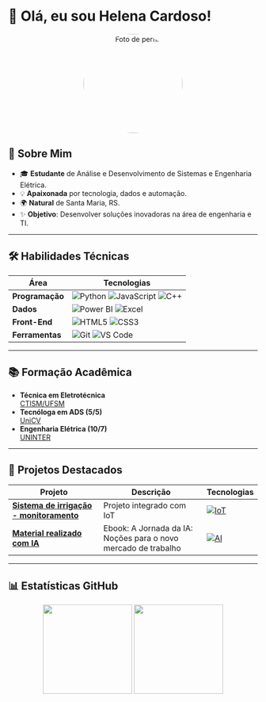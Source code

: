 # 👋 Olá, eu sou Helena Cardoso! 

<div align="center">
  <img src="https://github.com/HelenaCard.png" width="200px" alt="Foto de perfil" style="border-radius: 50%;">
</div>

## 🚀 Sobre Mim
- 🎓 **Estudante** de Análise e Desenvolvimento de Sistemas e Engenharia Elétrica.
- 💡 **Apaixonada** por tecnologia, dados e automação.
- 🌍 **Natural** de Santa Maria, RS.
- ✨ **Objetivo**: Desenvolver soluções inovadoras na área de engenharia e TI.

---

## 🛠 Habilidades Técnicas

| **Área**         | **Tecnologias**                                                                                       |
|-------------------|-------------------------------------------------------------------------------------------------------|
| **Programação**   | ![Python](https://img.shields.io/badge/Python-3776AB?logo=python&logoColor=white) ![JavaScript](https://img.shields.io/badge/JavaScript-F7DF1E?logo=javascript&logoColor=black) ![C++](https://img.shields.io/badge/C++-00599C?style=for-the-badge&logo=c%2B%2B&logoColor=white)
| **Dados**         | ![Power BI](https://img.shields.io/badge/Power_BI-F2C811?logo=powerbi&logoColor=black) ![Excel](https://img.shields.io/badge/Excel-217346?logo=microsoftexcel&logoColor=white) |
| **Front-End**     | ![HTML5](https://img.shields.io/badge/HTML5-E34F26?logo=html5&logoColor=white) ![CSS3](https://img.shields.io/badge/CSS3-1572B6?logo=css3&logoColor=white) |
| **Ferramentas**   | ![Git](https://img.shields.io/badge/Git-F05032?logo=git&logoColor=white) ![VS Code](https://img.shields.io/badge/VS_Code-007ACC?logo=visualstudiocode&logoColor=white) |

---

## 📚 Formação Acadêmica
- **Técnica em Eletrotécnica**  
  [CTISM/UFSM](https://www.ufsm.br/unidades-universitarias/ctism/)  
- **Tecnóloga em ADS (5/5)**  
  [UniCV](https://unicv.edu.br/)  
- **Engenharia Elétrica (10/7)**  
  [UNINTER](https://www.uninter.com/)  

---

## 🌟 Projetos Destacados

| Projeto | Descrição | Tecnologias | 
|---------|-----------|-------------|
| **[Sistema de irrigação - monitoramento](https://github.com/HelenaCard/Iot-para-sistema-de-irriga-o---monitoramento.git)** | Projeto integrado com IoT | [![IoT](https://img.shields.io/badge/IoT-FF6F00?style=for-the-badge&logo=arduino&logoColor=white)](https://github.com/topics/iot) |
| **[Material realizado com IA](https://github.com/HelenaCard/lab-natty-or-not)** | Ebook: A Jornada da IA: Noções para o novo mercado de trabalho | [![AI](https://img.shields.io/badge/Inteligência_Artificial-FFD700?style=for-the-badge&logo=openai&logoColor=black)](https://github.com/topics/artificial-intelligence) |

---

## 📊 Estatísticas GitHub

<div align="center">
  <img height="180em" src="https://github-readme-stats.vercel.app/api?username=HelenaCard&show_icons=true&theme=dracula&hide_border=true">
  <img height="180em" src="https://github-readme-stats.vercel.app/api/top-langs/?username=HelenaCard&layout=compact&theme=dracula&hide_border=true">
</div>
